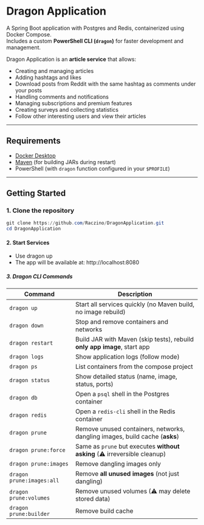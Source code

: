 # Dragon Application

A Spring Boot application with Postgres and Redis, containerized using Docker Compose.  
Includes a custom **PowerShell CLI (`dragon`)** for faster development and management.

Dragon Application is an **article service** that allows:

- Creating and managing articles
- Adding hashtags and likes
- Download posts from Reddit with the same hashtag as comments under your posts
- Handling comments and notifications
- Managing subscriptions and premium features
- Creating surveys and collecting statistics
- Follow other interesting users and view their articles

---

## Requirements

- [Docker Desktop](https://www.docker.com/products/docker-desktop)
- [Maven](https://maven.apache.org/) (for building JARs during restart)
- PowerShell (with `dragon` function configured in your `$PROFILE`)

---

## Getting Started

### 1. Clone the repository

```powershell
git clone https://github.com/Raczino/DragonApplication.git
cd DragonApplication
```

#### 2. Start Services

- Use dragon up
- The app will be available at: http://localhost:8080

##### 3. Dragon CLI Commands

| Command                   | Description                                                                 |
|---------------------------|-----------------------------------------------------------------------------|
| `dragon up`               | Start all services quickly (no Maven build, no image rebuild)               |
| `dragon down`             | Stop and remove containers and networks                                     |
| `dragon restart`          | Build JAR with Maven (skip tests), rebuild **only app image**, start app    |
| `dragon logs`             | Show application logs (follow mode)                                         |
| `dragon ps`               | List containers from the compose project                                    |
| `dragon status`           | Show detailed status (name, image, status, ports)                           |
| `dragon db`               | Open a `psql` shell in the Postgres container                               |
| `dragon redis`            | Open a `redis-cli` shell in the Redis container                             |
| `dragon prune`            | Remove unused containers, networks, dangling images, build cache (**asks**) |
| `dragon prune:force`      | Same as `prune` but executes **without asking** (⚠ irreversible cleanup)    |
| `dragon prune:images`     | Remove dangling images only                                                 |
| `dragon prune:images:all` | Remove **all unused images** (not just dangling)                            |
| `dragon prune:volumes`    | Remove unused volumes (⚠ may delete stored data)                            |
| `dragon prune:builder`    | Remove build cache                                                          |
